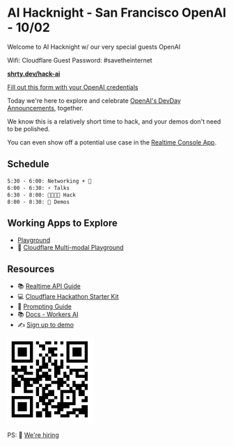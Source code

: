 # AI Hacknight - San Francisco OpenAI - 10/02


Welcome to AI Hacknight w/ our very special guests OpenAI

Wifi: Cloudflare Guest
Password: #savetheinternet

**[shrty.dev/hack-ai](https://shrty.dev/hack-ai)**

[Fill out this form with your OpenAI credentials](https://platform.openai.com/docs/guides/realtime)

Today we're here to explore and celebrate [OpenAI's DevDay Announcements](https://openai.com/devday/), together.

We know this is a relatively short time to hack, and your demos don't need to be polished. 

You can even show off a potential use case in the [Realtime Console App](https://github.com/openai/openai-realtime-console).

## Schedule


```
5:30 - 6:00: Networking + 🍕
6:00 - 6:30: ⚡️ Talks
6:30 - 8:00: 🧑‍💻👩‍💻 Hack
8:00 - 8:30: 👏 Demos
```

## Working Apps to Explore

- [Playground]()
- 🛝 [Cloudflare Multi-modal Playground](https://multi-modal.ai.cloudflare.com/)

## Resources

- 📚 [Realtime API Guide](https://platform.openai.com/docs/guides/realtime)
- 💻 [Cloudflare Hackathon Starter Kit](https://github.com/craigsdennis/hackathon-helper-workers-ai)
- 📕 [Prompting Guide](https://www.promptingguide.ai/)
- 📚 [Docs - Workers AI](https://developers.cloudflare.com/workers-ai)
- ✍️ [Sign up to demo](https://forms.gle/sqAHhGhnM3HTAoot8)

![qr code](qr.png "This page")

PS: 🤝 [We're hiring](https://www.cloudflare.com/careers/)
